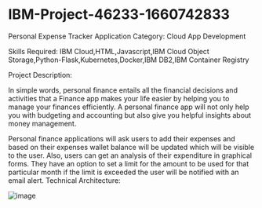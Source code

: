 # IBM-Project-46233-1660742833
Personal Expense Tracker Application
Category: Cloud App Development

Skills Required:
IBM Cloud,HTML,Javascript,IBM Cloud Object Storage,Python-Flask,Kubernetes,Docker,IBM DB2,IBM Container Registry

Project Description:


In simple words, personal finance entails all the financial decisions and activities that a Finance app makes your life easier by helping you to manage your finances efficiently. A personal finance app will not only help you with budgeting and accounting but also give you helpful insights about money management.


Personal finance applications will ask users to add their expenses and based on their expenses wallet balance will be updated which will be visible to the user.  Also, users can get an analysis of their expenditure in graphical forms. They have an option to set a limit for the amount to be used for that particular month if the limit is exceeded the user will be notified with an email alert.
Technical Architecture:

![image](https://user-images.githubusercontent.com/114467442/202668624-03b1621b-8ee3-45f8-8312-b4398a4302ce.png)

